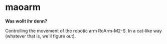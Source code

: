 # maoarm

**Was wollt ihr denn?**  
  
Controlling the movement of the robotic arm RoArm-M2-S. In a cat-like way (whatever that is, we'll figure out).
